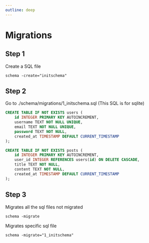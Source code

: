 ```yaml
---
outline: deep
---
```


# Migrations
## Step 1
Create a SQL file
```shell
schema -create="initschema"
```
## Step 2
Go to ./schema/migrations/1_initschema.sql (This SQL is for sqlite)
```sql
CREATE TABLE IF NOT EXISTS users (
    id INTEGER PRIMARY KEY AUTOINCREMENT,
    username TEXT NOT NULL UNIQUE,
    email TEXT NOT NULL UNIQUE,
    password TEXT NOT NULL,
    created_at TIMESTAMP DEFAULT CURRENT_TIMESTAMP
);

CREATE TABLE IF NOT EXISTS posts (
    id INTEGER PRIMARY KEY AUTOINCREMENT,
    user_id INTEGER REFERENCES users(id) ON DELETE CASCADE,
    title TEXT NOT NULL,
    content TEXT NOT NULL,
    created_at TIMESTAMP DEFAULT CURRENT_TIMESTAMP
);
```
## Step 3
Migrates all the sql files not migrated 
```shell
schema -migrate
```
Migrates specific sql file
```shell
schema -migrate="1_initschema"
```
